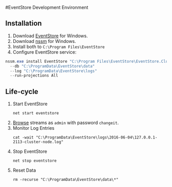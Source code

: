 ﻿#EventStore Development Environment
## Installation
1. Download [EventStore][eventstore] for Windows.
2. Download [nssm][nssm] for Windows.
3. Install both to `C:\Program Files\EventStore`
4. Configure EventStore service:

```powershell
nssm.exe install EventStore "C:\Program Files\EventStore\EventStore.ClusterNode.exe" 
  --db "C:\ProgramData\EventStore\data" 
  --log "C:\ProgramData\EventStore\logs" 
  --run-projections All
```

## Life-cycle
1. Start EventStore
    ```
    net start eventstore
    ```
2. [Browse](http://localhost:2113/) streams as `admin` with password `changeit`.
3. Monitor Log Entries
    ```
    cat -wait "C:\ProgramData\EventStore\logs\2016-06-04\127.0.0.1-2113-cluster-node.log"
    ```
4. Stop EventStore
    ```
    net stop eventstore
    ```
5. Reset Data
    ```
    rm -recurse "C:\ProgramData\EventStore\data\*"
    ```

  [eventstore]: http://geteventstore.com "EventStore Website" 
  [nssm]: https://nssm.cc "Non-Sucking Service Manager"
